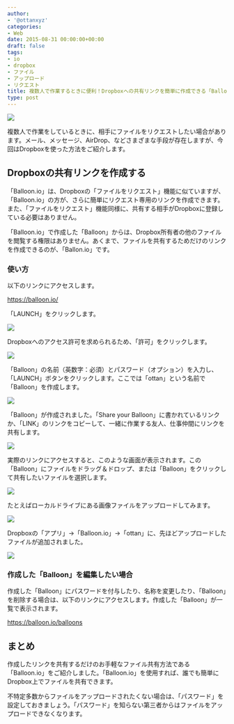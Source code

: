 ```yaml
---
author:
- '@ottanxyz'
categories:
- Web
date: 2015-08-31 00:00:00+00:00
draft: false
tags:
- io
- dropbox
- ファイル
- アップロード
- リクエスト
title: 複数人で作業するときに便利！Dropboxへの共有リンクを簡単に作成できる「Balloon.io」
type: post
---
```


![](150831-55e4535b1cacd.png)

複数人で作業をしているときに、相手にファイルをリクエストしたい場合があります。メール、メッセージ、AirDrop、などさまざまな手段が存在しますが、今回はDropboxを使った方法をご紹介します。

## Dropboxの共有リンクを作成する

「Balloon.io」は、Dropboxの「ファイルをリクエスト」機能に似ていますが、「Balloon.io」の方が、さらに簡単にリクエスト専用のリンクを作成できます。また、「ファイルをリクエスト」機能同様に、共有する相手がDropboxに登録している必要はありません。

「Balloon.io」で作成した「Balloon」からは、Dropbox所有者の他のファイルを閲覧する権限はありません。あくまで、ファイルを共有するためだけのリンクを作成できるのが、「Ballon.io」です。

### 使い方

以下のリンクにアクセスします。

<https://balloon.io/>

「LAUNCH」をクリックします。

![](150831-55e4535d2f7af.png)

Dropboxへのアクセス許可を求められるため、「許可」をクリックします。

![](150831-55e4535e93d3a.png)

「Balloon」の名前（英数字：必須）とパスワード（オプション）を入力し、「LAUNCH」ボタンをクリックします。ここでは「ottan」という名前で「Balloon」を作成します。

![](150831-55e4535fde898.png)

「Balloon」が作成されました。「Share your Balloon」に書かれているリンクか、「LINK」のリンクをコピーして、一緒に作業する友人、仕事仲間にリンクを共有します。

![](150831-55e453613b744.png)

実際のリンクにアクセスすると、このような画面が表示されます。この「Balloon」にファイルをドラッグ＆ドロップ、または「Balloon」をクリックして共有したいファイルを選択します。

![](150831-55e45362af6cf.png)

たとえばローカルドライブにある画像ファイルをアップロードしてみます。

![](150831-55e455f842a34.png)

Dropboxの「アプリ」→「Balloon.io」→「ottan」に、先ほどアップロードしたファイルが追加されました。

![](150831-55e4558130725.png)

### 作成した「Balloon」を編集したい場合

作成した「Balloon」にパスワードを付与したり、名称を変更したり、「Balloon」を削除する場合は、以下のリンクにアクセスします。作成した「Balloon」が一覧で表示されます。

<https://balloon.io/balloons>

## まとめ

作成したリンクを共有するだけのお手軽なファイル共有方法である「Balloon.io」をご紹介しました。「Balloon.io」を使用すれば、誰でも簡単にDropbox上でファイルを共有できます。

不特定多数からファイルをアップロードされたくない場合は、「パスワード」を設定しておきましょう。「パスワード」を知らない第三者からはファイルをアップロードできなくなります。
